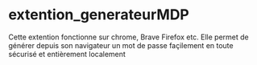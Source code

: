 # extention_generateurMDP
 Cette extention fonctionne sur chrome, Brave Firefox etc. Elle permet de générer depuis son navigateur un mot de passe façilement en toute sécurisé et entièrement localement
